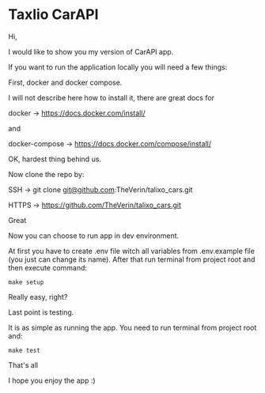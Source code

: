 # Taxlio CarAPI

Hi,

I would like to show you my version of CarAPI app.


If you want to run the application locally you will need a few things:

First, docker and docker compose.

I will not describe here how to install it, there are great docs for


docker -> https://docs.docker.com/install/

and

docker-compose -> https://docs.docker.com/compose/install/


OK, hardest thing behind us.


Now clone the repo by:

SSH -> git clone git@github.com:TheVerin/talixo_cars.git

HTTPS -> https://github.com/TheVerin/talixo_cars.git


Great

Now you can choose to run app in dev environment.


At first you have to create .env file witch all variables from .env.example file (you just can
change its name). After that run terminal from project root and then execute command:

    make setup


Really easy, right?


Last point is testing.


It is as simple as running the app. You need to run terminal from project root and:

    make test


That's all

I hope you enjoy the app :)
